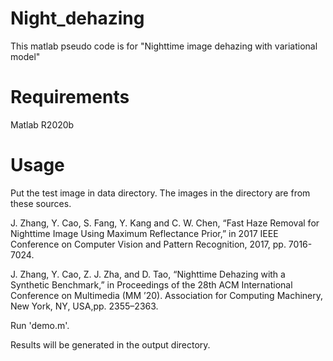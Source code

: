 # Night_dehazing

This matlab pseudo code is for "Nighttime image dehazing with variational model"

# Requirements

Matlab R2020b

# Usage

Put the test image in data directory. The images in the directory are from these sources.

J. Zhang, Y. Cao, S. Fang, Y. Kang and C. W. Chen, “Fast Haze Removal for Nighttime Image Using Maximum Reflectance Prior,” in 2017 IEEE Conference on Computer Vision and Pattern Recognition, 2017, pp. 7016-7024.

J. Zhang, Y. Cao, Z. J. Zha, and D. Tao, “Nighttime Dehazing with a Synthetic Benchmark,” in Proceedings of the 28th ACM International Conference on Multimedia (MM ’20). Association for Computing Machinery, New York, NY, USA,pp. 2355–2363.

Run 'demo.m'.

Results will be generated in the output directory.
